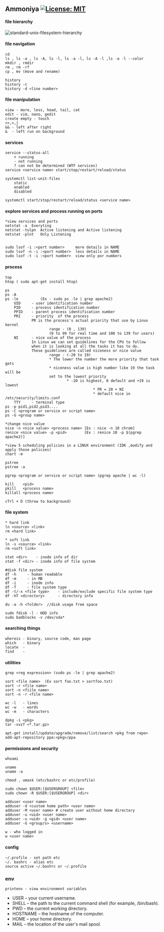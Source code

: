 ## Ammoniya [![License: MIT](https://img.shields.io/badge/License-MIT-yellow.svg)](https://opensource.org/licenses/MIT) 
#### file hierarchy
![standard-unix-filesystem-hierarchy](https://user-images.githubusercontent.com/20130001/61242287-f3c63e80-a762-11e9-8c45-8446392fbe99.png)
#### file navigation
```
cd
ls , ls -a , ls -A, ls -l, ls -a -l, ls -A -l ,ls -a -l --color
mkdir , rmdir
rm , rm -rf
cp , mv (move and rename)

history
history -c
history -d <line number>
```
#### file manipulation
```
view - more, less, head, tail, cat
edit - vim, nano, gedit
create empty - touch
>>,>,|
&& - left after right
&  - left run on background
```

#### services
```
service --status-all
	+ running
	- not running
	? can not be determined (WTF services)
service <service name> start/stop/restart/reload/status
```
```
systemctl list-unit-files
	static
	enabled
	disabled

systemctl start/stop/restart/reload/status <service name>
```
#### explore services and process running on ports
```
*view services and ports
netstat -a	Everyting 
netstat -tulpn 	Active listening and Active listening
netstat -plnt   Only Listening


sudo lsof -i :<port number>     more details in NAME
sudo lsof -n -i :<port number>	less details in NAME
sudo lsof -t -i :<port number>	view only por numbers
```
#### process
```
top 
htop ( sudo apt-get install htop)

ps
ps -A
ps -le			(Ex - sudo ps -le | grep apache2)
	UID		- user identification number
	PID		- process identification number
	PPID	- parent process identification number
	PRI		- priority  of the process 
			PR is the process's actual priority that use by Linux kernel
					range - (0 , 139) 
					(0 to 99 for real time and 100 to 139 for users)
	NI		- nice value of the process
			In Linux we can set guidelines for the CPU to follow 
			when it is looking at all the tasks it has to do.
			These guidelines are called niceness or nice value
					range - (-20 to 19)
					* The lower the number the more priority that task gets
					* niceness value is high number like 19 the task will be 
					set to the lowest priority 
         			        * -20 is highest, 0 default and +19 is lowest
                                        * PR = 20 + NI
                                        * default nice in /etc/security/limits.conf
	TTY		- terminal type
ps -p pid1,pid2,pid3....
ps -C <program or service or script name>
ps -G <group name>

*change nice value
nice -n <nice value> <process name> [Ex : nice -n 10 chrom]
renice <nice value> -p <pid>        [Ex : renice 10 -p $(pgrep apache2)]

*view 5 scheduling policies in a LINUX environment (IDK ,modify and apply those policies)
chart -m

pstree
pstree -a

pgrep <program or service or script name> (pgrep apache | wc -l)

kill    <pid>
pkill   <process name>
killall <process name>

cTrl + D (throw to background)
```
#### file system
```
* hard link
ln <source> <link>
rm <hard link>

* soft link
ln -s <source> <link>
rm <soft link>

stat <dir>    - inode info of dir
stat -f <dir> - inode info of file system

#disk file system
df -h     - human readable
df -m     - in MB
df -i     - inode info
df -T     - file system type
df -t/-x <file type>    - include/exclude specific file system type
df -hT <directory>      - directory info

du -a -h <folder>  //disk usage free space

sudo fdisk -l - HDD info
sudo badblocks -v /dev/sda*
```
#### searching things
```
whereis - binary, source code, man page
which   - binary
locate  - 
find    -
```
#### utilities 
```
grep <reg expression> (sudo ps -le | grep apache2)

sort <file name>  (Ex sort foo.txt > sortfoo.txt)
sort -r <file name>
sort -n <fiile name> 
sort -n -r <file name>

wc -l   - lines
wc -w   - words
wc -m   - characters

dpkg -i <pkg>
tar -xvzf <*.tar.gz>

apt-get install/update/upgrade/remove/list/search <pkg from repo>
add-apt-repository ppa:<pkg>/ppa
```
#### permissions and security
```
whoami 

uname
uname -a

chmod , umask (etc/bashrc or etc/profile)

sudo chown $USER:[$USERGROUP] <file>
sudo chown -R $USER:[$USERGROUP] <dir>

adduser <user name>
adduser -d <custom home path> <user name>
adduser -M <user name> # create user without home directory
adduser -u <uid> <user name>
adduser -u <uid> -g <gid> <user name>
adduser -G <group/s> <username>

w - who logged in 
w <user name>

```
#### config
```
~/.profile - set path etc
~/. bashrc - alias etc
source active ~/.bashrc or ~/.profile
```

### env
```
printenv - view environment variables
```
* USER – your current username.
* SHELL – the path to the current command shell (for example, /bin/bash).
* PWD – the current working directory.
* HOSTNAME – the hostname of the computer.
* HOME – your home directory.
* MAIL – the location of the user's mail spool.



